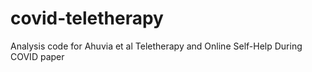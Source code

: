 # covid-teletherapy
Analysis code for Ahuvia et al Teletherapy and Online Self-Help During COVID paper

